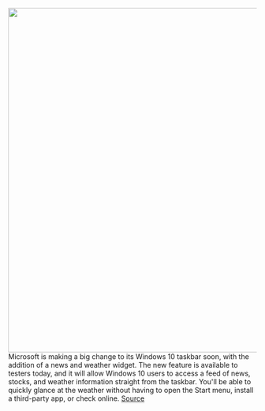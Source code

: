 <img src='https://cdn.vox-cdn.com/thumbor/WFvRbbmd108ikLPe5N1MM_xeg9E=/0x0:5280x3520/1200x800/filters:focal(2218x1338:3062x2182)/cdn.vox-cdn.com/uploads/chorus_image/image/68628677/windows10newtaskbar.0.jpg' width='700px' /><br/>
Microsoft is making a big change to its Windows 10 taskbar soon, with the addition of a news and weather widget. The new feature is available to testers today, and it will allow Windows 10 users to access a feed of news, stocks, and weather information straight from the taskbar. You'll be able to quickly glance at the weather without having to open the Start menu, install a third-party app, or check online.
<a href='https://www.theverge.com/2021/1/6/22217153/microsoft-windows-10-taskbar-weather-news-widget-feature'> Source <a/>
